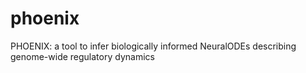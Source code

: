 # phoenix
PHOENIX: a tool to infer biologically informed NeuralODEs describing genome-wide regulatory dynamics
